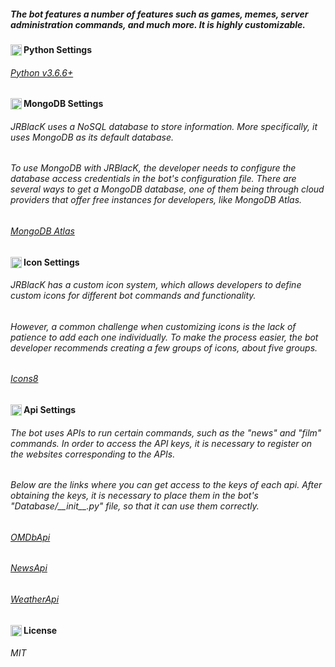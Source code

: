 ##### The bot features a number of features such as games, memes, server administration commands, and much more. It is highly customizable.


#### Python Settings <picture><source media="(prefers-color-scheme: dark)" srcset="https://cdn.simpleicons.org/python/white"><source media="(prefers-color-scheme: light)" srcset="https://cdn.simpleicons.org/python/black"><img src="https://cdn.simpleicons.org/python/black" alt="MongoDB" align=left width=18 height=18></picture>
###### [Python v3.6.6+](https://python.org/)


#### MongoDB Settings <picture><source media="(prefers-color-scheme: dark)" srcset="https://cdn.simpleicons.org/mongodb/white"><source media="(prefers-color-scheme: light)" srcset="https://cdn.simpleicons.org/mongodb/black"><img src="https://cdn.simpleicons.org/mongodb/black" alt="MongoDB" align=left width=18 height=18></picture>
###### JRBlacK uses a NoSQL database to store information. More specifically, it uses MongoDB as its default database.
###### To use MongoDB with JRBlacK, the developer needs to configure the database access credentials in the bot's configuration file. There are several ways to get a MongoDB database, one of them being through cloud providers that offer free instances for developers, like MongoDB Atlas.

###### [MongoDB Atlas](https://www.mongodb.com/cloud/atlas)


#### Icon Settings <picture><source media="(prefers-color-scheme: dark)" srcset="https://cdn.simpleicons.org/icons8/white"><source media="(prefers-color-scheme: light)" srcset="https://cdn.simpleicons.org/icons8/black"><img src="https://cdn.simpleicons.org/icons8/black" alt="Icons8" align=left width=18 height=18></picture>
###### JRBlacK has a custom icon system, which allows developers to define custom icons for different bot commands and functionality.
###### However, a common challenge when customizing icons is the lack of patience to add each one individually. To make the process easier, the bot developer recommends creating a few groups of icons, about five groups.

###### [Icons8](https://icons8.com/icon/new-icons/color)


#### Api Settings <picture><source media="(prefers-color-scheme: dark)" srcset="https://cdn.simpleicons.org/fastapi/white"><source media="(prefers-color-scheme: light)" srcset="https://cdn.simpleicons.org/fastapi/black"><img src="https://cdn.simpleicons.org/fastapi/black" alt="FastAPI" align=left width=18 height=18></picture>
###### The bot uses APIs to run certain commands, such as the "news" and "film" commands. In order to access the API keys, it is necessary to register on the websites corresponding to the APIs.
###### Below are the links where you can get access to the keys of each api. After obtaining the keys, it is necessary to place them in the bot's "Database/\_\_init\_\_.py" file, so that it can use them correctly.

###### [OMDbApi](https://www.omdbapi.com/)
###### [NewsApi](https://newsapi.org/)
###### [WeatherApi](https://openweathermap.org/api)


#### License <picture><source media="(prefers-color-scheme: dark)" srcset="https://cdn.simpleicons.org/opensourceinitiative/white"><source media="(prefers-color-scheme: light)" srcset="https://cdn.simpleicons.org/opensourceinitiative/black"><img src="https://cdn.simpleicons.org/opensourceinitiative/black" alt="Icons8" align=left width=18 height=18></picture>
###### MIT

